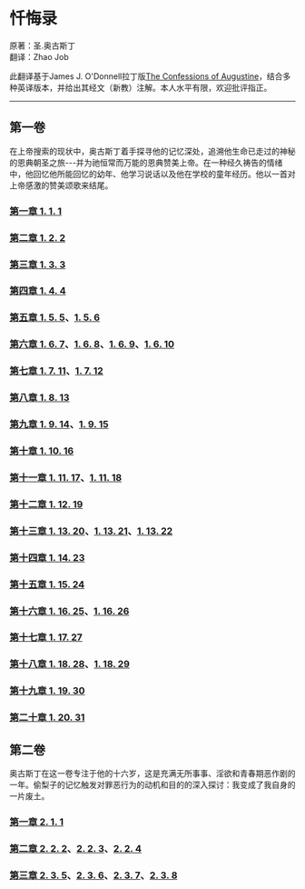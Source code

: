 # 忏悔录
原著：圣.奥古斯丁  
翻译：Zhao Job

此翻译基于James J. O'Donnell拉丁版[The Confessions of Augustine](https://faculty.georgetown.edu/jod/conf)，结合多种英译版本，并给出其经文（新教）注解。本人水平有限，欢迎批评指正。

---

## 第一卷

在上帝搜索的现状中，奥古斯丁着手探寻他的记忆深处，追溯他生命已走过的神秘的恩典朝圣之旅---并为祂恒常而万能的恩典赞美上帝。在一种经久祷告的情绪中，他回忆他所能回忆的幼年、他学习说话以及他在学校的童年经历。他以一首对上帝感激的赞美颂歌来结尾。

### [第一章 1. 1. 1](https://zhao-bob.github.io/confession/book1/conf1.1.1)

### [第二章 1. 2. 2](https://zhao-bob.github.io/confession/book1/conf1.2.2)

### [第三章 1. 3. 3](https://zhao-bob.github.io/confession/book1/conf1.3.3)

### [第四章 1. 4. 4](https://zhao-bob.github.io/confession/book1/conf1.4.4)

### [第五章 1. 5. 5](https://zhao-bob.github.io/confession/book1/conf1.5.5)、[1. 5. 6](https://zhao-bob.github.io/confession/book1/conf1.5.6)

### [第六章 1. 6. 7](https://zhao-bob.github.io/confession/book1/conf1.6.7)、[1. 6. 8](https://zhao-bob.github.io/confession/book1/conf1.6.8)、[1. 6. 9](https://zhao-bob.github.io/confession/book1/conf1.6.9)、[1. 6. 10](https://zhao-bob.github.io/confession/book1/conf1.6.10)

### [第七章 1. 7. 11](https://zhao-bob.github.io/confession/book1/conf1.7.11)、[1. 7. 12](https://zhao-bob.github.io/confession/book1/conf1.7.12)

### [第八章 1. 8. 13](https://zhao-bob.github.io/confession/book1/conf1.8.13)

### [第九章 1. 9. 14](https://zhao-bob.github.io/confession/book1/conf1.9.14)、[1. 9. 15](https://zhao-bob.github.io/confession/book1/conf1.9.15)

### [第十章 1. 10. 16](https://zhao-bob.github.io/confession/book1/conf1.10.16)

### [第十一章 1. 11. 17](https://zhao-bob.github.io/confession/book1/conf1.11.17)、[1. 11. 18](https://zhao-bob.github.io/confession/book1/conf1.11.18)

### [第十二章 1. 12. 19](https://zhao-bob.github.io/confession/book1/conf1.12.19)

### [第十三章 1. 13. 20](https://zhao-bob.github.io/confession/book1/conf1.13.20)、[1. 13. 21](https://zhao-bob.github.io/confession/book1/conf1.13.21)、[1. 13. 22](https://zhao-bob.github.io/confession/book1/conf1.13.22)

### [第十四章 1. 14. 23](https://zhao-bob.github.io/confession/book1/conf1.14.23)

### [第十五章 1. 15. 24](https://zhao-bob.github.io/confession/book1/conf1.15.24)

### [第十六章 1. 16. 25](https://zhao-bob.github.io/confession/book1/conf1.16.25)、[1. 16. 26](https://zhao-bob.github.io/confession/book1/conf1.16.26)

### [第十七章 1. 17. 27](https://zhao-bob.github.io/confession/book1/conf1.17.27)

### [第十八章 1. 18. 28](https://zhao-bob.github.io/confession/book1/conf1.18.28)、[1. 18. 29](https://zhao-bob.github.io/confession/book1/conf1.18.29)

### [第十九章 1. 19. 30](https://zhao-bob.github.io/confession/book1/conf1.19.30)

### [第二十章 1. 20. 31](https://zhao-bob.github.io/confession/book1/conf1.20.31)

## 第二卷

奥古斯丁在这一卷专注于他的十六岁，这是充满无所事事、淫欲和青春期恶作剧的一年。偷梨子的记忆触发对罪恶行为的动机和目的的深入探讨：我变成了我自身的一片废土。

### [第一章 2. 1. 1](https://zhao-bob.github.io/confession/book2/conf2.1.1)

### [第二章 2. 2. 2](https://zhao-bob.github.io/confession/book2/conf2.2.2)、[2. 2. 3](https://zhao-bob.github.io/confession/book2/conf2.2.3)、[2. 2. 4](https://zhao-bob.github.io/confession/book2/conf2.2.4)

### [第三章 2. 3. 5](https://zhao-bob.github.io/confession/book2/conf2.3.5)、[2. 3. 6](https://zhao-bob.github.io/confession/book2/conf2.3.6)、[2. 3. 7](https://zhao-bob.github.io/confession/book2/conf2.3.7)、[2. 3. 8](https://zhao-bob.github.io/confession/book2/conf2.3.8)